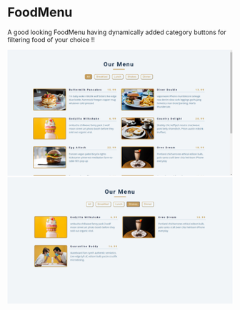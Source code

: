 # FoodMenu

A good looking FoodMenu having dynamically added category buttons for filtering food of your choice !!

![Alt text](https://github.com/apex-blaze/FoodMenu/blob/main/sample%20imgs/Screenshot%20(371).png)
![Alt text](https://github.com/apex-blaze/FoodMenu/blob/main/sample%20imgs/Screenshot%20(372).png)
